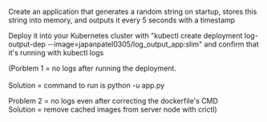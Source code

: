 Create an application that generates a random string on startup, stores this string into memory, and outputs it every 5 seconds with a timestamp

Deploy it into your Kubernetes cluster with "kubectl create deployment log-output-dep --image=japanpatel0305/log_output_app:slim" and confirm that it's running with kubectl logs 

(Porblem 1 = no logs after running the deployment.<br>  
 Solution = command to run is python -u app.py
 
 Problem 2 = no logs even after correcting the dockerfile's CMD <br> 
 Solution = remove cached images from server node with crictl)
